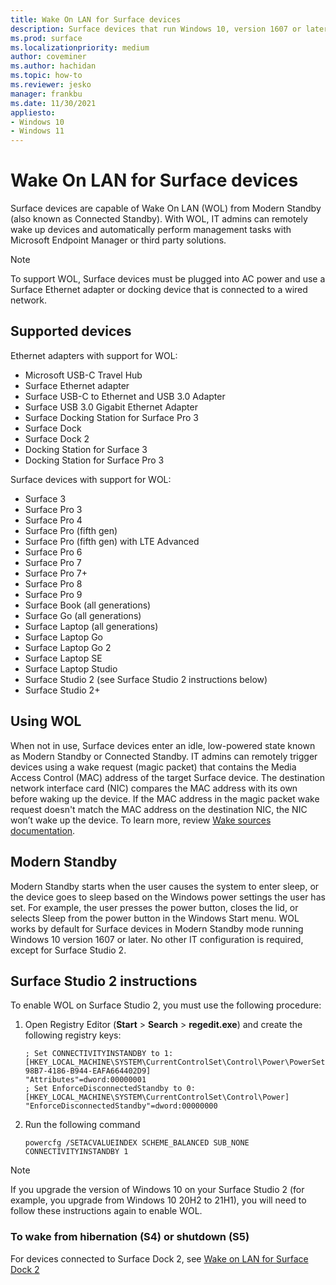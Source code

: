 ```yaml
---
title: Wake On LAN for Surface devices
description: Surface devices that run Windows 10, version 1607 or later and use a Surface Ethernet adapter to connect to a wired network are capable of Wake On LAN (WOL) from Modern Standby.
ms.prod: surface
ms.localizationpriority: medium
author: coveminer
ms.author: hachidan
ms.topic: how-to
ms.reviewer: jesko
manager: frankbu
ms.date: 11/30/2021
appliesto:
- Windows 10
- Windows 11
---
```


# Wake On LAN for Surface devices 

Surface devices are capable of Wake On LAN (WOL) from Modern Standby (also known as Connected Standby). With WOL, IT admins can remotely wake up devices and automatically perform management tasks with Microsoft Endpoint Manager or third party solutions.

>[!NOTE]
>To support WOL, Surface devices must be plugged into AC power and use a Surface Ethernet adapter or docking device that is connected to a wired network.

## Supported devices

Ethernet adapters with support for WOL:

- Microsoft USB-C Travel Hub
- Surface Ethernet adapter
- Surface USB-C to Ethernet and USB 3.0 Adapter
- Surface USB 3.0 Gigabit Ethernet Adapter 
- Surface Docking Station for Surface Pro 3 
- Surface Dock
- Surface Dock 2
- Docking Station for Surface 3
- Docking Station for Surface Pro 3 

Surface devices with support for WOL:

- Surface 3
- Surface Pro 3
- Surface Pro 4
- Surface Pro (fifth gen)
- Surface Pro (fifth gen) with LTE Advanced
- Surface Pro 6
- Surface Pro 7
- Surface Pro 7+
- Surface Pro 8
- Surface Pro 9
- Surface Book (all generations)
- Surface Go (all generations)
- Surface Laptop (all generations)
- Surface Laptop Go
- Surface Laptop Go 2
- Surface Laptop SE
- Surface Laptop Studio
- Surface Studio 2 (see Surface Studio 2 instructions below)
- Surface Studio 2+


## Using WOL 

When not in use, Surface devices enter an idle, low-powered state known as Modern Standby or Connected Standby. IT admins can remotely trigger devices using a wake request (magic packet) that contains the Media Access Control (MAC) address of the target Surface device. The destination network interface card (NIC) compares the MAC address with its own before waking up the device. If the MAC address in the magic packet wake request doesn't match the MAC address on the destination NIC, the NIC won’t wake up the device. To learn more, review [Wake sources documentation](/windows-hardware/design/device-experiences/modern-standby-wake-sources).

## Modern Standby

Modern Standby starts when the user causes the system to enter sleep, or the device goes to sleep based on the Windows power settings the user has set. For example, the user presses the power button, closes the lid, or selects Sleep from the power button in the Windows Start menu. WOL works by default for Surface devices in Modern Standby mode running Windows 10 version 1607 or later. No other IT configuration is required, except for Surface Studio 2.

## Surface Studio 2 instructions

To enable WOL on Surface Studio 2, you must use the following procedure:

1. Open Registry Editor (**Start** > **Search** > **regedit.exe**) and create the following registry keys:

   ```console
   ; Set CONNECTIVITYINSTANDBY to 1:
   [HKEY_LOCAL_MACHINE\SYSTEM\CurrentControlSet\Control\Power\PowerSettings\F15576E8-98B7-4186-B944-EAFA664402D9]
   "Attributes"=dword:00000001
   ; Set EnforceDisconnectedStandby to 0:
   [HKEY_LOCAL_MACHINE\SYSTEM\CurrentControlSet\Control\Power]
   "EnforceDisconnectedStandby"=dword:00000000
   ```

2. Run the following command

    ```powercfg /SETACVALUEINDEX SCHEME_BALANCED SUB_NONE CONNECTIVITYINSTANDBY 1```

> [!NOTE]
> If you upgrade the version of Windows 10 on your Surface Studio 2 (for example, you upgrade from Windows 10 20H2 to 21H1), you will need to follow these instructions again to enable WOL.


### To wake from hibernation (S4) or shutdown (S5) 

For devices connected to Surface Dock 2, see [Wake on LAN for Surface Dock 2](wake-on-lan-surface-dock2.md)
